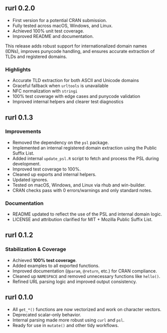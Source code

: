 ## rurl 0.2.0

* First version for a potential CRAN submission.
* Fully tested across macOS, Windows, and Linux.
* Achieved 100% unit test coverage.
* Improved README and documentation.

This release adds robust support for internationalized domain names (IDNs),
improves punycode handling, and ensures accurate extraction of TLDs and
registered domains.

### Highlights
- Accurate TLD extraction for both ASCII and Unicode domains
- Graceful fallback when `urltools` is unavailable
- NFC normalization with `stringi`
- 100% test coverage with edge cases and punycode validation
- Improved internal helpers and clearer test diagnostics

## rurl 0.1.3

### Improvements

- Removed the dependency on the `psl` package.
- Implemented an internal registered domain extraction using the Public Suffix List.
- Added internal `update_psl.R` script to fetch and process the PSL during development.
- Improved test coverage to 100%.
- Cleaned up exports and internal helpers.
- Updated ignores.
- Tested on macOS, Windows, and Linux via rhub and win-builder.  
- CRAN checks pass with 0 errors/warnings and only standard notes.

### Documentation

- README updated to reflect the use of the PSL and internal domain logic.
- LICENSE and attribution clarified for MIT + Mozilla Public Suffix List.

## rurl 0.1.2

### Stabilization & Coverage

- Achieved **100% test coverage**.
- Added examples to all exported functions.
- Improved documentation (`@param`, `@return`, etc.) for CRAN compliance.
- Cleaned up `NAMESPACE` and removed unnecessary functions like `hello()`.
- Refined URL parsing logic and improved output consistency.

## rurl 0.1.0

- All `get_*()` functions are now vectorized and work on character vectors.
- Deprecated scalar-only behavior.
- Internal parsing made more robust using `curl` and `psl`.
- Ready for use in `mutate()` and other tidy workflows.
